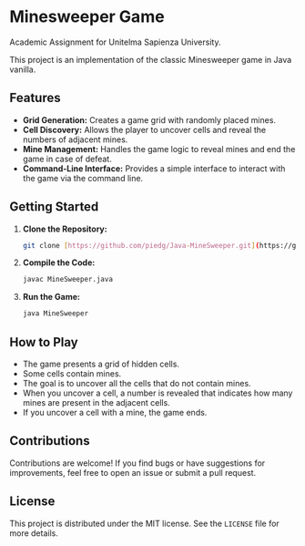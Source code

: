 # **Minesweeper Game**  
Academic Assignment for Unitelma Sapienza University.

This project is an implementation of the classic Minesweeper game in Java vanilla.

## Features

* **Grid Generation:** Creates a game grid with randomly placed mines.
* **Cell Discovery:** Allows the player to uncover cells and reveal the numbers of adjacent mines.
* **Mine Management:** Handles the game logic to reveal mines and end the game in case of defeat.
* **Command-Line Interface:** Provides a simple interface to interact with the game via the command line.

## Getting Started

1.  **Clone the Repository:**
    ```bash
    git clone [https://github.com/piedg/Java-MineSweeper.git](https://github.com/piedg/Java-MineSweeper.git)
    ```

2.  **Compile the Code:**
    ```bash
    javac MineSweeper.java
    ```

3.  **Run the Game:**
    ```bash
    java MineSweeper
    ```

## How to Play

* The game presents a grid of hidden cells.
* Some cells contain mines.
* The goal is to uncover all the cells that do not contain mines.
* When you uncover a cell, a number is revealed that indicates how many mines are present in the adjacent cells.
* If you uncover a cell with a mine, the game ends.

## Contributions

Contributions are welcome! If you find bugs or have suggestions for improvements, feel free to open an issue or submit a pull request.

## License

This project is distributed under the MIT license. See the `LICENSE` file for more details.

